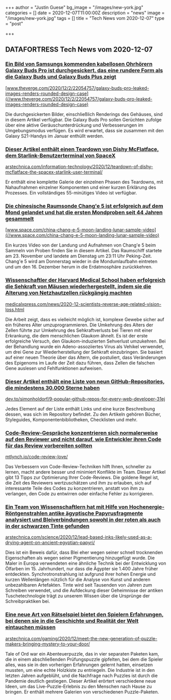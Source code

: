 +++
author = "Justin Guese"
bg_image = "/images/new-york.jpg"
categories = []
date = 2020-12-07T11:00:00Z
description = "news"
image = "/images/new-york.jpg"
tags = []
title = "Tech News vom 2020-12-07"
type = "post"

+++

        
## DATAFORTRESS Tech News vom 2020-12-07



### [Ein Bild von Samsungs kommenden kabellosen Ohrhörern Galaxy Buds Pro ist durchgesickert, das eine rundere Form als die Galaxy Buds und Galaxy Buds Plus zeigt](//www.theverge.com/2020/12/2/22054757/galaxy-buds-pro-leaked-images-renders-rounded-design-case)


[www.theverge.com/2020/12/2/22054757/galaxy-buds-pro-leaked-images-renders-rounded-design-case](//www.theverge.com/2020/12/2/22054757/galaxy-buds-pro-leaked-images-renders-rounded-design-case)


Die durchgesickerten Bilder, einschließlich Renderings des Gehäuses, sind in diesem Artikel verfügbar. Die Galaxy Buds Pro sollen Gerüchten zufolge über eine aktive Geräuschunterdrückung und Verbesserungen im Umgebungsmodus verfügen. Es wird erwartet, dass sie zusammen mit den Galaxy S21-Handys im Januar enthüllt werden.


### [Dieser Artikel enthält einen Teardown von Dishy McFlatface, dem Starlink-Benutzerterminal von SpaceX](//arstechnica.com/information-technology/2020/12/teardown-of-dishy-mcflatface-the-spacex-starlink-user-terminal/)


[arstechnica.com/information-technology/2020/12/teardown-of-dishy-mcflatface-the-spacex-starlink-user-terminal/](//arstechnica.com/information-technology/2020/12/teardown-of-dishy-mcflatface-the-spacex-starlink-user-terminal/)


Er enthält eine komplette Galerie der einzelnen Phasen des Teardowns, mit Nahaufnahmen einzelner Komponenten und einer kurzen Erklärung des Prozesses. Ein vollständiges 55-minütiges Video ist verfügbar.


### [Die chinesische Raumsonde Chang'e 5 ist erfolgreich auf dem Mond gelandet und hat die ersten Mondproben seit 44 Jahren gesammelt](//www.space.com/china-chang-e-5-moon-landing-lunar-sample-video)


[www.space.com/china-chang-e-5-moon-landing-lunar-sample-video](//www.space.com/china-chang-e-5-moon-landing-lunar-sample-video)


Ein kurzes Video von der Landung und Aufnahmen von Chang'e 5 beim Sammeln von Proben finden Sie in diesem Artikel. Das Raumschiff startete am 23. November und landete am Dienstag um 23:11 Uhr Peking-Zeit. Chang'e 5 wird am Donnerstag wieder in die Mondumlaufbahn eintreten und um den 16. Dezember herum in die Erdatmosphäre zurückkehren.


### [Wissenschaftler der Harvard Medical School haben erfolgreich die Sehkraft von Mäusen wiederhergestellt, indem sie die Alterung von Netzhautzellen rückgängig machten](//medicalxpress.com/news/2020-12-scientists-reverse-age-related-vision-loss.html)


[medicalxpress.com/news/2020-12-scientists-reverse-age-related-vision-loss.html](//medicalxpress.com/news/2020-12-scientists-reverse-age-related-vision-loss.html)


Die Arbeit zeigt, dass es vielleicht möglich ist, komplexe Gewebe sicher auf ein früheres Alter umzuprogrammieren. Die Umkehrung des Alters der Zellen führte zur Umkehrung des Sehkraftverlusts bei Tieren mit einer Erkrankung, die dem menschlichen Glaukom ähnelt. Es ist der erste erfolgreiche Versuch, den Glaukom-induzierten Sehverlust umzukehren. Bei der Behandlung wurde ein Adeno-assoziiertes Virus als Vehikel verwendet, um drei Gene zur Wiederherstellung der Sehkraft einzubringen. Sie basiert auf einer neuen Theorie über das Altern, die postuliert, dass Veränderungen des Epigenoms im Laufe der Zeit dazu führen, dass Zellen die falschen Gene auslesen und Fehlfunktionen aufweisen.


### [Dieser Artikel enthält eine Liste von neun GitHub-Repositories, die mindestens 30.000 Sterne haben](//dev.to/simonholdorf/9-popular-github-repos-for-every-web-developer-31ej)


[dev.to/simonholdorf/9-popular-github-repos-for-every-web-developer-31ej](//dev.to/simonholdorf/9-popular-github-repos-for-every-web-developer-31ej)


Jedes Element auf der Liste enthält Links und eine kurze Beschreibung dessen, was sich im Repository befindet. Zu den Artikeln gehören Bücher, Styleguides, Komponentenbibliotheken, Checklisten und mehr.


### [Code-Review-Gespräche konzentrieren sich normalerweise auf den Reviewer und nicht darauf, wie Entwickler ihren Code für das Review vorbereiten sollten](//mtlynch.io/code-review-love/)


[mtlynch.io/code-review-love/](//mtlynch.io/code-review-love/)


Das Verbessern von Code-Review-Techniken hilft Ihnen, schneller zu lernen, macht andere besser und minimiert Konflikte im Team. Dieser Artikel gibt 13 Tipps zur Optimierung Ihrer Code-Reviews. Die goldene Regel ist, die Zeit des Reviewers wertzuschätzen und ihm zu erlauben, sich auf interessante Teile des Codes zu konzentrieren, anstatt von ihm zu verlangen, den Code zu entwirren oder einfache Fehler zu korrigieren.


### [Ein Team von Wissenschaftlern hat mit Hilfe von Hochenergie-Röntgenstrahlen antike ägyptische Papyrusfragmente analysiert und Bleiverbindungen sowohl in der roten als auch in der schwarzen Tinte gefunden](//arstechnica.com/science/2020/12/lead-based-inks-likely-used-as-a-drying-agent-on-ancient-egyptian-papyri/)


[arstechnica.com/science/2020/12/lead-based-inks-likely-used-as-a-drying-agent-on-ancient-egyptian-papyri/](//arstechnica.com/science/2020/12/lead-based-inks-likely-used-as-a-drying-agent-on-ancient-egyptian-papyri/)


Dies ist ein Beweis dafür, dass Blei eher wegen seiner schnell trocknenden Eigenschaften als wegen seiner Pigmentierung hinzugefügt wurde. Die Maler in Europa verwendeten eine ähnliche Technik bei der Entwicklung von Ölfarben im 15. Jahrhundert, nur dass die Ägypter sie 1.400 Jahre früher entdeckten. Synchrotronstrahlung ist aufgrund ihrer hohen Energie und kurzen Wellenlängen nützlich für die Analyse von Kunst und anderen unbezahlbaren Artefakten. Tinte wird seit Tausenden von Jahren zum Schreiben verwendet, und die Aufdeckung dieser Geheimnisse der antiken Tuschetechnologie trägt zu unserem Wissen über die Ursprünge der Schreibpraktiken bei.


### [Eine neue Art von Rätselspiel bietet den Spielern Erfahrungen, bei denen sie in die Geschichte und Realität der Welt eintauchen müssen](//arstechnica.com/gaming/2020/12/meet-the-new-generation-of-puzzle-makers-bringing-mystery-to-your-door/)


[arstechnica.com/gaming/2020/12/meet-the-new-generation-of-puzzle-makers-bringing-mystery-to-your-door/](//arstechnica.com/gaming/2020/12/meet-the-new-generation-of-puzzle-makers-bringing-mystery-to-your-door/)


Tale of Ord war ein Abenteuerpuzzle, das in vier separaten Paketen kam, die in einem abschließenden Prüfungspuzzle gipfelten, bei dem die Spieler alles, was sie in den vorherigen Erfahrungen gelernt hatten, einsetzen mussten, um eine echte Holzkiste zu entriegeln. Die Industrie ist in den letzten Jahren aufgeblüht, und die Nachfrage nach Puzzles ist durch die Pandemie deutlich gestiegen. Dieser Artikel erörtert verschiedene neue Ideen, um das Live-Puzzle-Erlebnis zu den Menschen nach Hause zu bringen. Er enthält mehrere Galerien von verschiedenen Puzzle-Paketen.